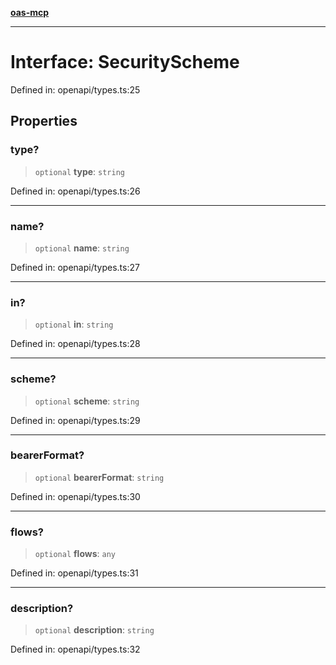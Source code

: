 [**oas-mcp**](../README.md)

***

# Interface: SecurityScheme

Defined in: openapi/types.ts:25

## Properties

### type?

> `optional` **type**: `string`

Defined in: openapi/types.ts:26

***

### name?

> `optional` **name**: `string`

Defined in: openapi/types.ts:27

***

### in?

> `optional` **in**: `string`

Defined in: openapi/types.ts:28

***

### scheme?

> `optional` **scheme**: `string`

Defined in: openapi/types.ts:29

***

### bearerFormat?

> `optional` **bearerFormat**: `string`

Defined in: openapi/types.ts:30

***

### flows?

> `optional` **flows**: `any`

Defined in: openapi/types.ts:31

***

### description?

> `optional` **description**: `string`

Defined in: openapi/types.ts:32
